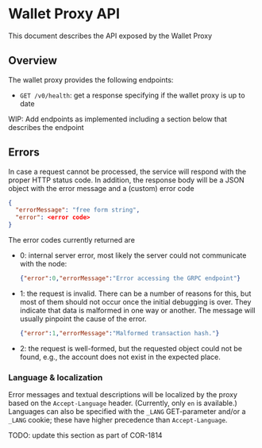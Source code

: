 # Wallet Proxy API

This document describes the API exposed by the Wallet Proxy

## Overview

The wallet proxy provides the following endpoints:

* `GET /v0/health`: get a response specifying if the wallet proxy is up to date

WIP: Add endpoints as implemented including a section below that describes the endpoint 

## Errors

In case a request cannot be processed, the service will respond with the proper HTTP status code. 
In addition, the response body will be a JSON object with the error message and a (custom) error code
```json
{
  "errorMessage": "free form string",
  "error": <error code>
}
```

The error codes currently returned are
- 0: internal server error, most likely the server could not communicate with the node:
  ```json
  {"error":0,"errorMessage":"Error accessing the GRPC endpoint"}
  ```
- 1: the request is invalid. There can be a number of reasons for this, but most of them
  should not occur once the initial debugging is over. They indicate that data is malformed in one
  way or another. The message will usually pinpoint the cause of the error.
  ```json
  {"error":1,"errorMessage":"Malformed transaction hash."}
  ```
- 2: the request is well-formed, but the requested object could not be
  found, e.g., the account does not exist in the expected place.

### Language & localization

Error messages and textual descriptions will be localized by the proxy based on the `Accept-Language` header.
(Currently, only `en` is available.)
Languages can also be specified with the `_LANG` GET-parameter and/or a `_LANG` cookie; these have higher precedence than `Accept-Language`.

TODO: update this section as part of COR-1814
